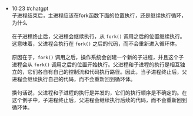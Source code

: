 
- 10:23 #chatgpt <br>子进程结束后，主进程应该在fork函数下面的位置执行，还是继续执行循环，为什么<br><br>在子进程终止后，父进程会继续执行，从 `fork()` 调用之后的位置继续执行。这意味着，父进程会执行在 `fork()` 之后的代码，而不会重新进入循环体。<br><br>原因在于，`fork()` 调用之后，操作系统会创建一个新的子进程，并且这个子进程会从 `fork()` 调用之后的位置开始执行。父进程和子进程的执行是相互独立的，它们各自有自己的控制流和代码执行路径。因此，当子进程终止后，父进程会继续执行自己的代码，而不会重新回到循环体。<br><br>换句话说，父进程和子进程的执行是并发的，它们的执行顺序是不确定的。在这个例子中，子进程终止后，父进程会继续执行后续的代码，而不会重新回到循环体。